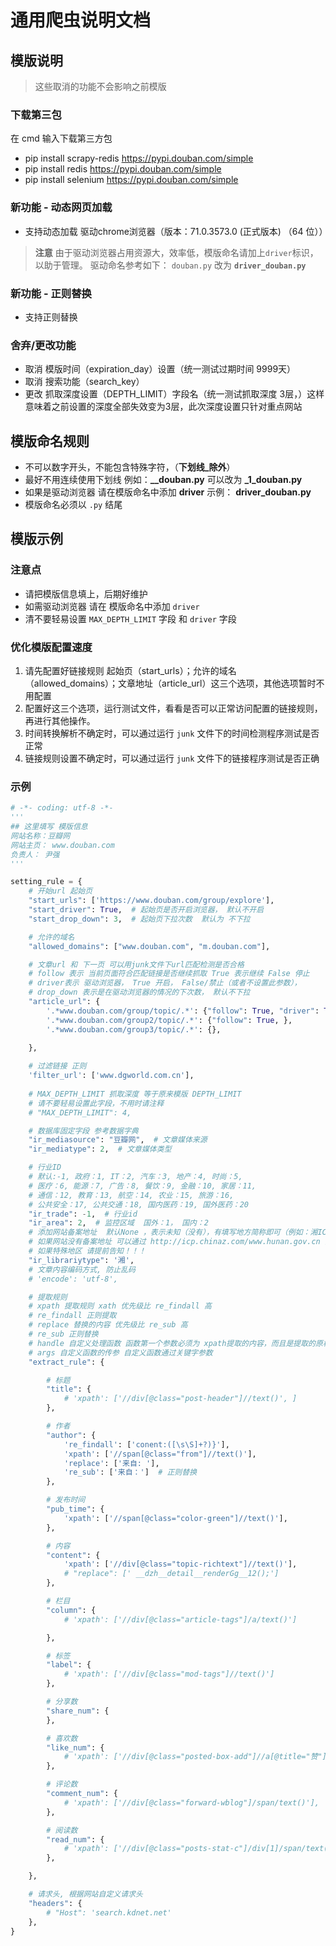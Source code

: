 # 通用爬虫说明文档

## 模版说明
> 这些取消的功能不会影响之前模版

### 下载第三包
在 cmd 输入下载第三方包
- pip install scrapy-redis https://pypi.douban.com/simple
- pip install redis https://pypi.douban.com/simple
- pip install selenium https://pypi.douban.com/simple

### 新功能 - 动态网页加载
- 支持动态加载 驱动chrome浏览器（版本：71.0.3573.0 (正式版本) （64 位））
> **注意**
> 由于驱动浏览器占用资源大，效率低，模版命名请加上`driver`标识，以助于管理。
> 驱动命名参考如下：
> `douban.py` 改为 **`driver_douban.py`**

### 新功能 - 正则替换
- 支持正则替换

### 舍弃/更改功能
- 取消 模版时间（expiration_day）设置（统一测试过期时间 9999天）
- 取消 搜索功能（search_key）
- 更改 抓取深度设置（DEPTH_LIMIT）字段名（统一测试抓取深度 3层，）这样意味着之前设置的深度全部失效变为3层，此次深度设置只针对重点网站


## 模版命名规则
- 不可以数字开头，不能包含特殊字符，（**下划线_除外**）
- 最好不用连续使用下划线 例如：**__douban.py** 可以改为 **_1_douban.py**
- 如果是驱动浏览器 请在模版命名中添加 **driver** 示例： **driver_douban.py**
- 模版命名必须以 `.py` 结尾

## 模版示例
### 注意点
- 请把模版信息填上，后期好维护
- 如需驱动浏览器 请在 模版命名中添加 `driver`
- 清不要轻易设置 `MAX_DEPTH_LIMIT` 字段 和 `driver` 字段

### 优化模版配置速度
1. 请先配置好链接规则 起始页（start_urls）；允许的域名（allowed_domains）；文章地址（article_url）这三个选项，其他选项暂时不用配置
2. 配置好这三个选项，运行测试文件，看看是否可以正常访问配置的链接规则，再进行其他操作。
3. 时间转换解析不确定时，可以通过运行 `junk` 文件下的时间检测程序测试是否正常
4. 链接规则设置不确定时，可以通过运行 `junk` 文件下的链接程序测试是否正确


### 示例
```python
# -*- coding: utf-8 -*-
'''
## 这里填写 模版信息
网站名称：豆瓣网
网站主页： www.douban.com
负责人： 尹强
'''

setting_rule = {
    # 开始url 起始页
    "start_urls": ['https://www.douban.com/group/explore'],
    "start_driver": True,  # 起始页是否开启浏览器， 默认不开启
    "start_drop_down": 3,  # 起始页下拉次数  默认为 不下拉

    # 允许的域名
    "allowed_domains": ["www.douban.com", "m.douban.com"],

    # 文章url 和 下一页 可以用junk文件下url匹配检测是否合格
    # follow 表示 当前页面符合匹配链接是否继续抓取 True 表示继续 False 停止
    # driver表示 驱动浏览器， True 开启， False/禁止（或者不设置此参数），
    # drop_down 表示是在驱动浏览器的情况的下次数， 默认不下拉
    "article_url": {
        '.*www.douban.com/group/topic/.*': {"follow": True, "driver": True, "drop_down": 2},
        '.*www.douban.com/group2/topic/.*': {"follow": True, },
        '.*www.douban.com/group3/topic/.*': {},

    },
    
    # 过滤链接 正则
    'filter_url': ['www.dgworld.com.cn'],
    
    # MAX_DEPTH_LIMIT 抓取深度 等于原来模版 DEPTH_LIMIT
    # 请不要轻易设置此字段，不用时请注释
    # "MAX_DEPTH_LIMIT": 4,

    # 数据库固定字段 参考数据字典
    "ir_mediasource": "豆瓣网",  # 文章媒体来源
    "ir_mediatype": 2,  # 文章媒体类型

    # 行业ID
    # 默认:-1, 政府：1, IT：2, 汽车：3, 地产：4, 时尚：5,
    # 医疗：6, 能源：7, 广告：8, 餐饮：9, 金融：10, 家居：11,
    # 通信：12, 教育：13, 航空：14, 农业：15, 旅游：16,
    # 公共安全：17, 公共交通：18, 国内医药：19, 国外医药：20
    "ir_trade": -1,  # 行业id
    "ir_area": 2,  # 监控区域  国外：1， 国内：2
    # 添加网站备案地址  默认None ，表示未知（没有），有填写地方简称即可（例如：湘ICP备05000618号 填写: 湘 即可）
    # 如果网站没有备案地址 可以通过 http://icp.chinaz.com/www.hunan.gov.cn 查询
    # 如果特殊地区 请提前告知！！！
    "ir_librariytype": '湘',
    # 文章内容编码方式, 防止乱码
    # 'encode': 'utf-8',

    # 提取规则
    # xpath 提取规则 xath 优先级比 re_findall 高
    # re_findall 正则提取
    # replace 替换的内容 优先级比 re_sub 高
    # re_sub 正则替换
    # handle 自定义处理函数 函数第一个参数必须为 xpath提取的内容，而且是提取的原格式list类型
    # args 自定义函数的传参 自定义函数通过关键字参数
    "extract_rule": {

        # 标题
        "title": {
            # 'xpath': ['//div[@class="post-header"]//text()', ]
        },

        # 作者
        "author": {
            're_findall': ['conent:([\s\S]+?)}'],
            'xpath': ['//span[@class="from"]//text()'],
            'replace': ['来自: '],
            're_sub': ['来自：']  # 正则替换
        },

        # 发布时间
        "pub_time": {
            'xpath': ['//span[@class="color-green"]//text()'],
        },

        # 内容
        "content": {
            'xpath': ['//div[@class="topic-richtext"]//text()'],
            # "replace": [' __dzh__detail__renderGg__12();']
        },

        # 栏目
        "column": {
            # 'xpath': ['//div[@class="article-tags"]/a/text()']

        },

        # 标签
        "label": {
            # 'xpath': ['//div[@class="mod-tags"]//text()']
        },

        # 分享数
        "share_num": {
        },

        # 喜欢数
        "like_num": {
            # 'xpath': ['//div[@class="posted-box-add"]//a[@title="赞"]//span[@class="c-alarm"]/text()'],
        },

        # 评论数
        "comment_num": {
            # 'xpath': ['//div[@class="forward-wblog"]/span/text()'],
        },

        # 阅读数
        "read_num": {
            # 'xpath': ['//div[@class="posts-stat-c"]/div[1]/span/text()'],
        },

    },

    # 请求头, 根据网站自定义请求头
    "headers": {
        # "Host": 'search.kdnet.net'
    },
}

```
